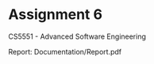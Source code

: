 ﻿# Assignment 6
CS5551 - Advanced Software Engineering

Report: Documentation/Report.pdf

[logo]: https://raw.githubusercontent.com/pr3md/Assignment6/master/Documentation/index.PNG "Response log on Console"
